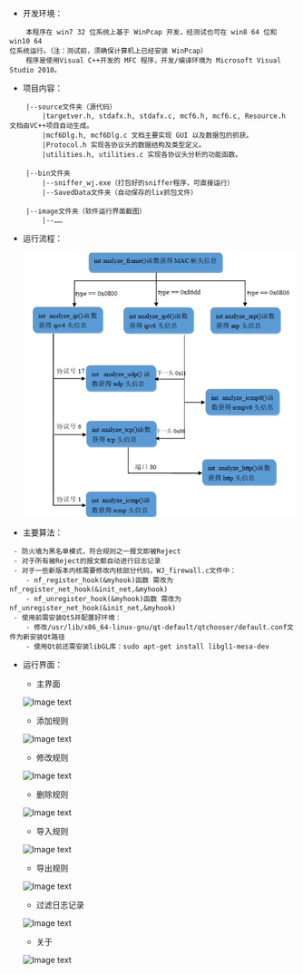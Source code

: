  - 开发环境：
```
    本程序在 win7 32 位系统上基于 WinPcap 开发，经测试也可在 win8 64 位和 win10 64
位系统运行。（注：测试前，须确保计算机上已经安装 WinPcap）
    程序是使用Visual C++开发的 MFC 程序，开发/编译环境为 Microsoft Visual Studio 2010。
```

 - 项目内容：
```
    |--source文件夹（源代码）
    	|targetver.h, stdafx.h, stdafx.c, mcf6.h, mcf6.c, Resource.h 文档由VC++项目自动生成。
    	|mcf6Dlg.h, mcf6Dlg.c 文档主要实现 GUI 以及数据包的抓获。
    	|Protocol.h 实现各协议头的数据结构及类型定义。
    	|utilities.h, utilities.c 实现各协议头分析的功能函数。

    |--bin文件夹
        |--sniffer_wj.exe（打包好的sniffer程序，可直接运行）
        |--SavedData文件夹（自动保存的lix抓包文件）

    |--image文件夹（软件运行界面截图）
    	|--……

```

 - 运行流程：

    ![Image text](/image/流程图.png)

 - 主要算法：
```
 - 防火墙为黑名单模式，符合规则之一报文即被Reject
 - 对于所有被Reject的报文都自动进行日志记录
 - 对于一些新版本内核需要修改内核部分代码，WJ_firewall.c文件中：
    - nf_register_hook(&myhook)函数 需改为 nf_register_net_hook(&init_net,&myhook)
    - nf_unregister_hook(&myhook)函数 需改为 nf_unregister_net_hook(&init_net,&myhook)
 - 使用前需安装Qt5并配置好环境：
    - 修改/usr/lib/x86_64-linux-gnu/qt-default/qtchooser/default.conf文件为新安装Qt路径
    - 使用Qt前还需安装libGL库：sudo apt-get install libgl1-mesa-dev
```

 - 运行界面：
 	 - 主界面

 	![Image text](/image/MainWindow.png)
 	 - 添加规则

 	![Image text](/image/AddRule.png)
 	 - 修改规则

 	![Image text](/image/ModifyRule.png)
 	 - 删除规则

 	![Image text](/image/DeleteRule.png)
 	 - 导入规则

 	![Image text](/image/ImportRule.png)
 	 - 导出规则

 	![Image text](/image/ExportRule.png)
 	 - 过滤日志记录

 	![Image text](/image/Log.png)
 	 - 关于

 	![Image text](/image/About.png)



